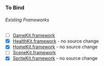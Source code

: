 ### To Bind
###### Existing Frameworks
- [ ] [GameKit.framework](https://github.com/xamarin/xamarin-macios/wiki/GameKit-watchOS-Beta5)
- [X] [HealthKit.framework](https://github.com/xamarin/xamarin-macios/wiki/HealthKit-watchOS-Beta5) - no source change
- [X] [HomeKit.framework](https://github.com/xamarin/xamarin-macios/wiki/HomeKit-watchOS-Beta5) - no source change
- [ ] [SceneKit.framework](https://github.com/xamarin/xamarin-macios/wiki/SceneKit-watchOS-Beta5)
- [X] [SpriteKit.framework](https://github.com/xamarin/xamarin-macios/wiki/SpriteKit-watchOS-Beta5) - no source change
